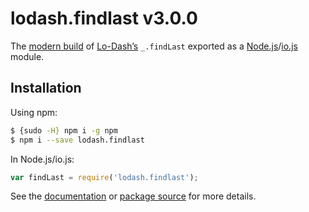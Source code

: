 # lodash.findlast v3.0.0

The [modern build](https://github.com/lodash/lodash/wiki/Build-Differences) of [Lo-Dash’s](https://lodash.com/) `_.findLast` exported as a [Node.js](http://nodejs.org/)/[io.js](https://iojs.org/) module.

## Installation

Using npm:

```bash
$ {sudo -H} npm i -g npm
$ npm i --save lodash.findlast
```

In Node.js/io.js:

```js
var findLast = require('lodash.findlast');
```

See the [documentation](https://lodash.com/docs#findLast) or [package source](https://github.com/lodash/lodash/blob/3.0.0-npm-packages/lodash.findlast) for more details.
